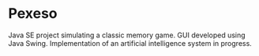# Pexeso
Java SE project simulating a classic memory game. 
GUI developed using Java Swing. 
Implementation of an artificial intelligence system in progress. 
